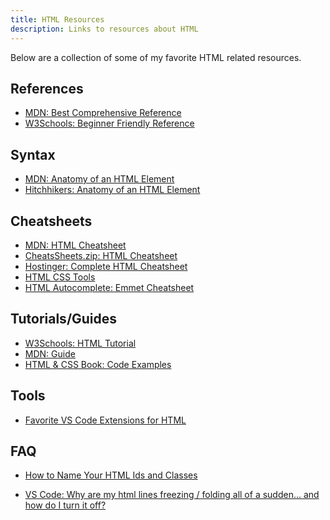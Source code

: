 ```yaml
---
title: HTML Resources
description: Links to resources about HTML
---
```


Below are a collection of some of my favorite HTML related resources.

## References

- <a href="https://developer.mozilla.org/en-US/docs/Web/HTML" target="_blank">MDN: Best Comprehensive Reference</a>
- <a href="https://www.w3schools.com/html/default.asp" target="_blank">W3Schools: Beginner Friendly Reference</a>

## Syntax

- <a href="https://developer.mozilla.org/en-US/docs/Learn/Getting_started_with_the_web/HTML_basics#anatomy_of_an_html_element" target="_blank">MDN: Anatomy of an HTML Element</a>
- <a href="https://hitchhikers.yext.com/modules/tech101-intro-to-html/01-what-is-html/?target=anatomy-of-an-html-element" target="_blank">Hitchhikers: Anatomy of an HTML Element</a>

## Cheatsheets

- <a href="https://developer.mozilla.org/en-US/docs/Learn/HTML/Cheatsheet" target="_blank">MDN: HTML Cheatsheet</a>
- <a href="https://cheatsheets.zip/html.html" target="_blank">CheatsSheets.zip: HTML Cheatsheet</a>
- <a href="https://www3.cs.stonybrook.edu/~pramod.ganapathi/doc/CSE102/CSE102-CheatSheetHTML.pdf"  target="_blank">Hostinger: Complete HTML Cheatsheet</a>
- <a href="https://htmlcss.tools/html" target="_blank">HTML CSS Tools</a>
- <a href="https://docs.emmet.io/cheat-sheet/" target="_blank">HTML Autocomplete: Emmet Cheatsheet</a>

## Tutorials/Guides

- <a href="https://www.w3schools.com/html/default.asp" target="_blank">W3Schools: HTML Tutorial</a>
- <a href="https://developer.mozilla.org/en-US/docs/Learn/HTML" target="_blank">MDN: Guide</a>
- <a href="https://htmlandcssbook.com/code-samples/" target="_blank">HTML & CSS Book: Code Examples</a>

## Tools

- [Favorite VS Code Extensions for HTML](../vscode/configuration#html)

## FAQ

- <a href="https://makersaid.com/how-to-name-html-ids-and-classes/" target="_blank">
  How to Name Your HTML Ids and Classes
  </a>

- <a href="https://www.reddit.com/r/vscode/comments/1arro55/why_are_my_html_lines_freezing_folding_all_of_a" target="_blank"> VS Code: Why are my html lines freezing / folding all of a sudden... and how do I turn it off?
  </a>
